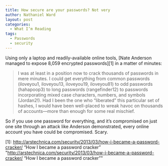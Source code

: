 ```yaml
---
title: How secure are your passwords? Not very
author: Nathaniel Ward
layout: post
categories:
  - What I’m Reading
tags:
  - Passwords
  - security
---
```

Using only a laptop and readily-available online tools, [Nate Anderson managed to expose 8,059 encrypted passwords][1] in a matter of minutes:

> I was at least in a position now to crack thousands of passwords in mere minutes. I could get everything from common passwords (iloveyou1, iloveyou13, iloveyou19, iloveyou81) to odd passwords (hahapoop3) to long passwords (rangefinder12) to passwords incorporating mixed case characters, numbers, and symbols (Jordan2!). Had I been the one who “liberated” this particular set of hashes, I would have been well-placed to wreak havoc on thousands of accounts—more than enough for some real mischief.

So if you use one password for everything, and it’s compromised on just one site through an attack like Anderson demonstrated, every online account you have could be compromised. Scary.

 [1]: http://arstechnica.com/security/2013/03/how-i-became-a-password-cracker/ “How I became a password cracker” "http://arstechnica.com/security/2013/03/how-i-became-a-password-cracker/ “How I became a password cracker”"